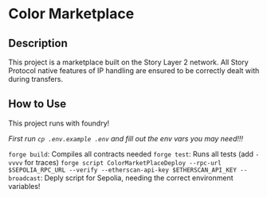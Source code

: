 # Color Marketplace

## Description

This project is a marketplace built on the Story Layer 2 network. All Story Protocol native features of IP handling are ensured to be correctly dealt with during transfers.

## How to Use

This project runs with foundry!

_First run `cp .env.example .env` and fill out the env vars you may need!!!_

`forge build`: Compiles all contracts needed
`forge test`: Runs all tests (add `-vvvv` for traces)
`forge script ColorMarketPlaceDeploy --rpc-url $SEPOLIA_RPC_URL --verify --etherscan-api-key $ETHERSCAN_API_KEY --broadcast`: Deply script for Sepolia, needing the correct environment variables!
